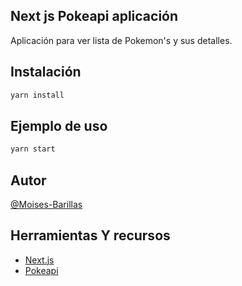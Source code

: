 ## Next js Pokeapi aplicación

Aplicación para ver lista de Pokemon's y sus detalles.

## Instalación

```bash
yarn install
```

## Ejemplo de uso

```bash
yarn start
```

## Autor

[@Moises-Barillas](https://moisesbarillas.vercel.app/)

## Herramientas Y recursos

- [Next.js](https://nextjs.org/)
- [Pokeapi](https://pokeapi.co/)
